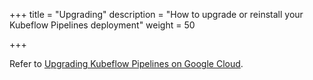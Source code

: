 +++
title = "Upgrading"
description = "How to upgrade or reinstall your Kubeflow Pipelines deployment"
weight = 50
                    
+++

Refer to [Upgrading Kubeflow Pipelines on Google Cloud](/docs/gke/pipelines/upgrade/).
